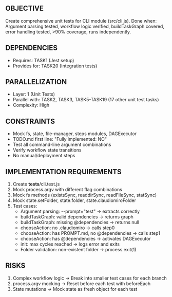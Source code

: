 ## OBJECTIVE
Create comprehensive unit tests for CLI module (src/cli.js).
Done when: Argument parsing tested, workflow logic verified, buildTaskGraph covered, error handling tested, >90% coverage, runs independently.

## DEPENDENCIES
- Requires: TASK1 (Jest setup)
- Provides for: TASK20 (Integration tests)

## PARALLELIZATION
- Layer: 1 (Unit Tests)
- Parallel with: TASK2, TASK3, TASK5-TASK19 (17 other unit test tasks)
- Complexity: High

## CONSTRAINTS
- Mock fs, state, file-manager, steps modules, DAGExecutor
- TODO.md first line: "Fully implemented: NO"
- Test all command-line argument combinations
- Verify workflow state transitions
- No manual/deployment steps

## IMPLEMENTATION REQUIREMENTS
1. Create __tests__/cli.test.js
2. Mock process.argv with different flag combinations
3. Mock fs methods (existsSync, readdirSync, readFileSync, statSync)
4. Mock state.setFolder, state.folder, state.claudiomiroFolder
5. Test cases:
   - Argument parsing: --prompt="test" → extracts correctly
   - buildTaskGraph: valid dependencies → returns graph
   - buildTaskGraph: missing @dependencies → returns null
   - chooseAction: no .claudiomiro → calls step0
   - chooseAction: has PROMPT.md, no @dependencies → calls step1
   - chooseAction: has @dependencies → activates DAGExecutor
   - init: max cycles reached → logs error and exits
   - Folder validation: non-existent folder → process.exit(1)

## RISKS
1. Complex workflow logic → Break into smaller test cases for each branch
2. process.argv mocking → Reset before each test with beforeEach
3. State mutations → Mock state as fresh object for each test
